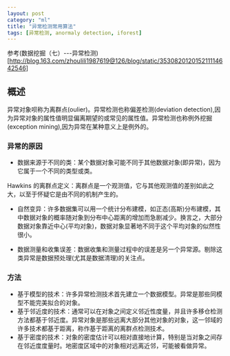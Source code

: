 ```yaml
---
layout: post
category: "ml"
title: "异常检测常用算法"
tags: [异常检测, anormaly detection, iforest]
---
```


参考(数据挖掘（七）---异常检测)[http://blog.163.com/zhoulili1987619@126/blog/static/353082012015211114642546]

## 概述

异常对象呗称为离群点(oulier)。异常检测也称偏差检测(deviation detection),因为异常对象的属性值明显偏离期望的或常见的属性值。异常检测也称例外挖掘(exception mining),因为异常在某种意义上是例外的。

### 异常的原因

+ 数据来源于不同的类：某个数据对象可能不同于其他数据对象(即异常)，因为它属于一个不同的类型或类。

Hawkins 的离群点定义：离群点是一个观测值，它与其他观测值的差别如此之大，以至于怀疑它是由不同的机制产生的。

+ 自然变异：许多数据集可以用一个统计分布建模，如正态(高斯)分布建模，其中数据对象的概率随对象到分布中心距离的增加而急剧减少。换言之，大部分数据对象靠近中心(平均对象)，数据对象显著地不同于这个平均对象的似然性很小。

+ 数据测量和收集误差：数据收集和测量过程中的误差是另一个异常源。剔除这类异常是数据预处理(尤其是数据清理)的关注点。

### 方法

+ 基于模型的技术：许多异常检测技术首先建立一个数据模型。异常是那些同模型不能完美拟合的对象。
+ 基于邻近度的技术：通常可以在对象之间定义邻近性度量，并且许多移仓检测方法都基于邻近度。异常对象是那些远离大部分其他对象的对象，这一邻域的许多技术都基于距离，称作基于距离的离群点检测技术。
+ 基于密度的技术：对象的密度估计可以相对直接地计算，特别是当对象之间存在邻近度度量时。地密度区域中的对象相对远离近邻，可能被看做异常。

